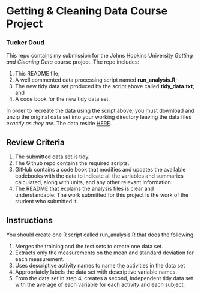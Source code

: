 # Getting & Cleaning Data Course Project
### Tucker Doud

This repo contains my submission for the Johns Hopkins University *Getting and Cleaning Data* course project. The repo includes:

1. This README file;
2. A well commented data processing script named **run_analysis.R**;
3. The new tidy data set produced by the script above called **tidy_data.txt**; and    
4. A code book for the new tidy data set.

In order to recreate the data using the script above, you must download and unzip the original data set into your working directory leaving the data files *exactly as they are*. The data reside [HERE](https://d396qusza40orc.cloudfront.net/getdata%2Fprojectfiles%2FUCI%20HAR%20Dataset.zip).

## Review Criteria

1. The submitted data set is tidy.
2. The Github repo contains the required scripts.
3. GitHub contains a code book that modifies and updates the available codebooks with the data to indicate all the variables and summaries calculated, along with units, and any other relevant information.
4. The README that explains the analysis files is clear and understandable.
The work submitted for this project is the work of the student who submitted it.

## Instructions
You should create one R script called run_analysis.R that does the following.

1. Merges the training and the test sets to create one data set.
2. Extracts only the measurements on the mean and standard deviation for each measurement.
3. Uses descriptive activity names to name the activities in the data set
4. Appropriately labels the data set with descriptive variable names.
5. From the data set in step 4, creates a second, independent tidy data set with the average of each variable for each activity and each subject.
